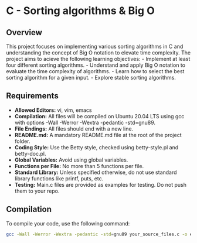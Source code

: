 #  C - Sorting algorithms & Big O

## Overview
 This project focuses on implementing various sorting algorithms in C and understanding the concept of Big O notation to elevate time complexity. The project aims to acieve the following learning objectives:
	- Implement at least four different sorting algorithms.
	- Understand and apply Big O notation to evaluate the time complexity of algorithms.
	- Learn how to select the best sorting algorithm for a given input.
	- Explore stable sorting algorithms.

## Requirements
- **Allowed Editors:** vi, vim, emacs
- **Compilation:** All files will be compiled on Ubuntu 20.04 LTS using gcc with options -Wall -Werror -Wextra -pedantic -std=gnu89.
- **File Endings:** All files should end with a new line.
- **README.md:** A mandatory README.md file at the root of the project folder.
- **Coding Style:** Use the Betty style, checked using betty-style.pl and betty-doc.pl.
- **Global Variables:** Avoid using global variables.
- **Functions per File:** No more than 5 functions per file.
- **Standard Library:** Unless specified otherwise, do not use standard library functions like printf, puts, etc.
- **Testing:** Main.c files are provided as examples for testing. Do not push them to your repo.

## Compilation
To compile your code, use the following command:

```bash
gcc -Wall -Werror -Wextra -pedantic -std=gnu89 your_source_files.c -o executable_name
